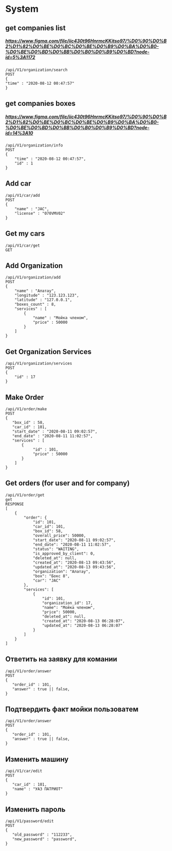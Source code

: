 # System

## get companies list 
##### https://www.figma.com/file/iic430t96HnrmcKKitso97/%D0%90%D0%B2%D1%82%D0%BE%D0%BC%D0%BE%D0%B9%D0%BA%D0%B0-%D0%BE%D0%BD%D0%BB%D0%B0%D0%B9%D0%BD?node-id=5%3A1172
````
/api/V1/organization/search
POST
{
"time" : "2020-08-12 00:47:57"
}
````
## get companies boxes
##### https://www.figma.com/file/iic430t96HnrmcKKitso97/%D0%90%D0%B2%D1%82%D0%BE%D0%BC%D0%BE%D0%B9%D0%BA%D0%B0-%D0%BE%D0%BD%D0%BB%D0%B0%D0%B9%D0%BD?node-id=14%3A10
````
/api/V1/organization/info
POST
{
    "time" : "2020-08-12 00:47:57",
    "id" : 1
}
````

## Add car
````
/api/V1/car/add
POST
{
    "name" : "JAC",
    "license" : "070VMV02"
}
````

## Get my cars
````
/api/V1/car/get
GET
````


## Add Organization
````
/api/V1/organization/add
POST
{
    "name" : "Алатау",
    "longitude" : "123.123.123",
    "latitude" : "127.0.0.1",
    "boxes_count" : 8,
    "services" : [
        {
            "name" : "Мойка членом",
            "price" : 50000
        }
    ]
}
````
## Get Organization Services
````
/api/V1/organization/services
POST
{
    "id" : 17
}
````

## Make Order   

````
/api/V1/order/make
POST
{
   "box_id" : 58,
   "car_id" : 101,
   "start_date" : "2020-08-11 09:02:57",
   "end_date" : "2020-08-11 11:02:57",
   "services" : [
       {
            "id" : 101,
            "price" : 50000
       }
    ]
}
````


## Get orders (for user and for company)

````
/api/V1/order/get
get
RESPONSE
[
    {
        "order": {
            "id": 101,
            "car_id": 101,
            "box_id": 58,
            "overall_price": 50000,
            "start_date": "2020-08-11 09:02:57",
            "end_date": "2020-08-11 11:02:57",
            "status": "WAITING",
            "is_approved_by_client": 0,
            "deleted_at": null,
            "created_at": "2020-08-13 09:43:56",
            "updated_at": "2020-08-13 09:43:56",
            "organization": "Алатау",
            "box": "Бокс 8",
            "car": "JAC"
        },
        "services": [
            {
                "id": 101,
                "organization_id": 17,
                "name": "Мойка членом",
                "price": 50000,
                "deleted_at": null,
                "created_at": "2020-08-13 06:28:07",
                "updated_at": "2020-08-13 06:28:07"
            }
        ]
    }
]
````

## Ответить на заявку для комании 

````
/api/V1/order/answer
POST
{
   "order_id" : 101,
   "answer" : true || false,
}
````

## Подтвердить факт мойки пользоватем 

````
/api/V1/order/answer
POST
{
   "order_id" : 101,
   "answer" : true || false,
}
````


## Изменить машину 

````
/api/V1/car/edit
POST
{
   "car_id" : 101,
   "name" : "УАЗ ПАТРИОТ"
}
````

## Изменить пароль 

````
/api/V1/password/edit
POST
{
   "old_password" : "112233",
   "new_password" : "password",
}
````

